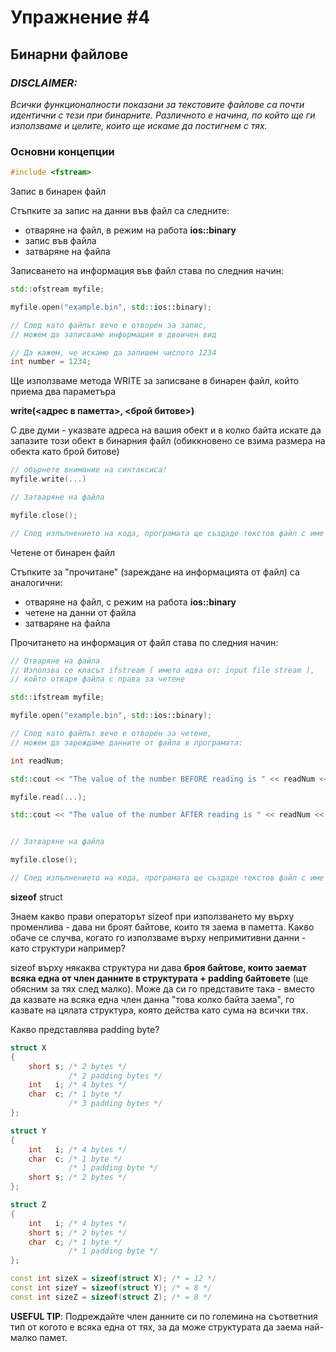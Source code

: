 # Упражнение #4

## Бинарни файлове

### <i>DISCLAIMER: 
Всички функционалности показани за текстовите файлове са почти 
идентични с тези при бинарните. Различното е начина, по който ще ги използваме и целите, които ще искаме да постигнем с тях. </i> 

### Основни концепции

```c++
#include <fstream>
```


Запис в бинарен файл

Стъпките за запис на данни във файл са следните:
- отваряне на файл, в режим на работа **ios::binary**
- запис във файла
- затваряне на файла

Записването на информация във файл става по следния начин:

```c++
std::ofstream myfile;

myfile.open("example.bin", std::ios::binary);

// След като файлът вече е отворен за запис,
// можем да записваме информация в двоичен вид

// Да кажем, че искаме да запишем числото 1234
int number = 1234;

```
Ще използваме метода WRITE за записване в бинарен файл, който приема два параметъра

**write(<адрес в паметта>, <брой битове>)**

С две думи - указвате адреса на вашия обект и в колко байта искате да запазите този обект в бинарния файл (обиккновено се взима размера на обекта като брой битове) 

``` c++
// обърнете внимание на синтаксиса!
myfile.write(...)

// Затваряне на файла

myfile.close();

// След изпълнението на кода, програмата ще създаде текстов файл с име example.bin, който човек не може да прочете :)
```


Четене от бинарен файл

Стъпките за "прочитане" (зареждане на информацията от файл) са аналогични:
- отваряне на файл, с режим на работа **ios::binary**
- четене на данни от файла
- затваряне на файла

Прочитането на информация от файл става по следния начин:

```c++
// Отваряне на файла 
// Използва се класът ifstream ( името идва от: input file stream ),
// който отваря файла с права за четене

std::ifstream myfile;

myfile.open("example.bin", std::ios::binary);

// След като файлът вече е отворен за четене,
// можем да зареждаме данните от файла в програмата:

int readNum;

std::cout << "The value of the number BEFORE reading is " << readNum << std::endl;

myfile.read(...);

std::cout << "The value of the number AFTER reading is " << readNum << std::endl;


// Затваряне на файла

myfile.close();

// След изпълнението на кода, програмата ще създаде текстов файл с име example.bin, който човек не може да прочете :)
```

**sizeof** struct

Знаем какво прави операторът sizeof при използването му върху променлива - дава ни броят байтове, които тя заема в паметта. Какво обаче се случва, когато го използваме върху непримитивни данни - като структури например?

sizeof върху някаква структура ни дава **броя байтове, които заемат всяка една от член данните в структурата + padding байтовете** (ще обясним за тях след малко). Може да си го представите така - вместо да казвате на всяка една член данна "това колко байта заема", го казвате на цялата структура, която действа като сума на всички тях. 

Какво представлява padding byte? 

```c++
struct X
{
    short s; /* 2 bytes */
             /* 2 padding bytes */
    int   i; /* 4 bytes */
    char  c; /* 1 byte */
             /* 3 padding bytes */
};

struct Y
{
    int   i; /* 4 bytes */
    char  c; /* 1 byte */
             /* 1 padding byte */
    short s; /* 2 bytes */
};

struct Z
{
    int   i; /* 4 bytes */
    short s; /* 2 bytes */
    char  c; /* 1 byte */
             /* 1 padding byte */
};

const int sizeX = sizeof(struct X); /* = 12 */
const int sizeY = sizeof(struct Y); /* = 8 */
const int sizeZ = sizeof(struct Z); /* = 8 */
```

**USEFUL TIP**: Подреждайте член данните си по големина на съответния тип от когото е всяка една от тях, за да може структурата да заема най-малко памет.